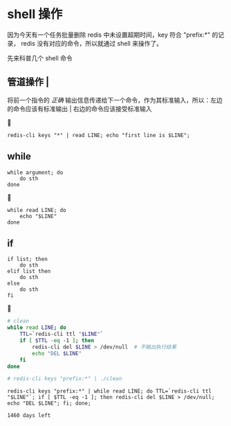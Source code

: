 # shell 操作

因为今天有一个任务批量删除 redis 中未设置超期时间，key 符合 "prefix:*" 的记录， redis 没有对应的命令，所以就通过 shell 来操作了。

先来科普几个 shell 命令

## 管道操作 |

将前一个指令的 *正确* 输出信息传递给下一个命令，作为其标准输入，所以：左边的命令应该有标准输出 | 右边的命令应该接受标准输入

🌰

```
redis-cli keys "*" | read LINE; echo "first line is $LINE";
```


## while

```
while argument; do
    do sth
done
```

🌰

```
while read LINE; do
    echo "$LINE"
done
```


## if

```
if list; then
    do sth
elif list then
    do sth
else
    do sth
fi
```

🌰

```bash
# clean
while read LINE; do
    TTL=`redis-cli ttl "$LINE"`
    if [ $TTL -eq -1 ]; then
        redis-cli del $LINE > /dev/null  # 不输出执行结果
        echo "DEL $LINE"
    fi
done

# redis-cli keys "prefix:*" | ./clean
```

```
redis-cli keys "prefix:*" | while read LINE; do TTL=`redis-cli ttl "$LINE"`; if [ $TTL -eq -1 ]; then redis-cli del $LINE > /dev/null; echo "DEL $LINE"; fi; done;
```


`1460 days left`


